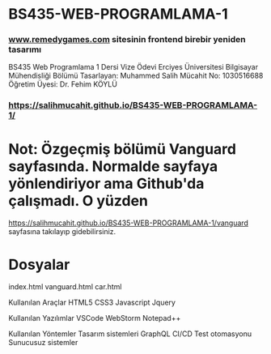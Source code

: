 # BS435-WEB-PROGRAMLAMA-1

### www.remedygames.com sitesinin frontend birebir yeniden tasarımı

BS435 Web Programlama 1 Dersi Vize Ödevi
Erciyes Üniversitesi Bilgisayar Mühendisliği Bölümü
Tasarlayan: Muhammed Salih Mücahit 
No: 1030516688
Öğretim Üyesi: Dr. Fehim KÖYLÜ

### https://salihmucahit.github.io/BS435-WEB-PROGRAMLAMA-1/

# Not: Özgeçmiş bölümü Vanguard sayfasında. Normalde sayfaya yönlendiriyor ama Github'da çalışmadı. O yüzden  
https://salihmucahit.github.io/BS435-WEB-PROGRAMLAMA-1/vanguard   sayfasına takılayıp gidebilirsiniz.

# Dosyalar
index.html
vanguard.html
car.html

Kullanılan Araçlar
HTML5
CSS3
Javascript
Jquery

Kullanılan Yazılımlar
VSCode
WebStorm
Notepad++

Kullanılan Yöntemler
Tasarım sistemleri
GraphQL
CI/CD
Test otomasyonu
Sunucusuz sistemler
